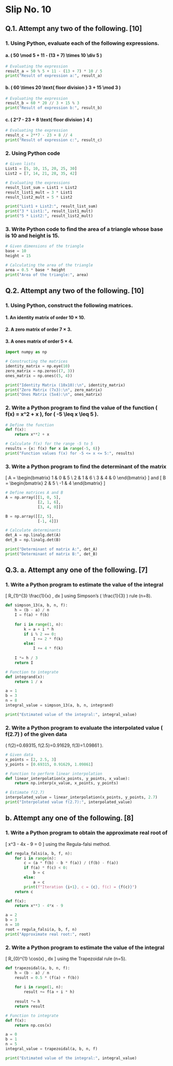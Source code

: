
# Slip No. 10

## Q.1. Attempt any two of the following. [10]

### 1. Using Python, evaluate each of the following expressions.
#### a. \( 50 \mod 5 + 11 - (13 + 7) \times 10 \div 5 \)

```python
# Evaluating the expression
result_a = 50 % 5 + 11 - (13 + 7) * 10 / 5
print("Result of expression a:", result_a)
```

#### b. \( 60 \times 20 \text{ floor division } 3 + 15 \mod 3 \)

```python
# Evaluating the expression
result_b = 60 * 20 // 3 + 15 % 3
print("Result of expression b:", result_b)
```

#### c. \( 2^7 - 23 + 8 \text{ floor division } 4 \)

```python
# Evaluating the expression
result_c = 2**7 - 23 + 8 // 4
print("Result of expression c:", result_c)
```

### 2. Using Python code
```python
# Given lists
List1 = [5, 10, 15, 20, 25, 30]
List2 = [7, 14, 21, 28, 35, 42]

# Evaluating the expressions
result_list_sum = List1 + List2
result_list1_mult = 3 * List1
result_list2_mult = 5 * List2

print("List1 + List2:", result_list_sum)
print("3 * List1:", result_list1_mult)
print("5 * List2:", result_list2_mult)
```

### 3. Write Python code to find the area of a triangle whose base is 10 and height is 15.

```python
# Given dimensions of the triangle
base = 10
height = 15

# Calculating the area of the triangle
area = 0.5 * base * height
print("Area of the triangle:", area)
```

## Q.2. Attempt any two of the following. [10]

### 1. Using Python, construct the following matrices.
#### 1. An identity matrix of order 10 × 10.
#### 2. A zero matrix of order 7 × 3.
#### 3. A ones matrix of order 5 × 4.

```python
import numpy as np

# Constructing the matrices
identity_matrix = np.eye(10)
zero_matrix = np.zeros((7, 3))
ones_matrix = np.ones((5, 4))

print("Identity Matrix (10x10):\n", identity_matrix)
print("Zero Matrix (7x3):\n", zero_matrix)
print("Ones Matrix (5x4):\n", ones_matrix)
```

### 2. Write a Python program to find the value of the function \( f(x) = x^2 + x \), for \( -5 \leq x \leq 5 \).

```python
# Define the function
def f(x):
    return x**2 + x

# Calculate f(x) for the range -5 to 5
results = {x: f(x) for x in range(-5, 6)}
print("Function values f(x) for -5 <= x <= 5:", results)
```

### 3. Write a Python program to find the determinant of the matrix
\[ 
A =
\begin{bmatrix}
1 & 0 & 5 \\
2 & 1 & 6 \\
3 & 4 & 0 
\end{bmatrix} 
\]
and 
\[ 
B =
\begin{bmatrix}
2 & 5 \\
-1 & 4 
\end{bmatrix} 
\]

```python
# Define matrices A and B
A = np.array([[1, 0, 5],
              [2, 1, 6],
              [3, 4, 0]])

B = np.array([[2, 5],
              [-1, 4]])

# Calculate determinants
det_A = np.linalg.det(A)
det_B = np.linalg.det(B)

print("Determinant of matrix A:", det_A)
print("Determinant of matrix B:", det_B)
```

## Q.3. a. Attempt any one of the following. [7]

### 1. Write a Python program to estimate the value of the integral 
\[ R_{1}^{3} \frac{1}{x} \, dx \] 
using Simpson’s \( \frac{1}{3} \) rule (n=8).

```python
def simpson_13(a, b, n, f):
    h = (b - a) / n
    I = f(a) + f(b)
    
    for i in range(1, n):
        k = a + i * h
        if i % 2 == 0:
            I += 2 * f(k)
        else:
            I += 4 * f(k)
    
    I *= h / 3
    return I

# Function to integrate
def integrand(x):
    return 1 / x

a = 1
b = 3
n = 8
integral_value = simpson_13(a, b, n, integrand)

print("Estimated value of the integral:", integral_value)
```

### 2. Write a Python program to evaluate the interpolated value \( f(2.7) \) of the given data
\( f(2)=0.69315, f(2.5)=0.91629, f(3)=1.09861 \).

```python
# Given data
x_points = [2, 2.5, 3]
y_points = [0.69315, 0.91629, 1.09861]

# Function to perform linear interpolation
def linear_interpolation(x_points, y_points, x_value):
    return np.interp(x_value, x_points, y_points)

# Estimate f(2.7)
interpolated_value = linear_interpolation(x_points, y_points, 2.7)
print("Interpolated value f(2.7):", interpolated_value)
```

## b. Attempt any one of the following. [8]

### 1. Write a Python program to obtain the approximate real root of 
\[ x^3 - 4x - 9 = 0 \] 
using the Regula-falsi method.

```python
def regula_falsi(a, b, f, n):
    for i in range(n):
        c = (a * f(b) - b * f(a)) / (f(b) - f(a))
        if f(a) * f(c) < 0:
            b = c
        else:
            a = c
        print(f"Iteration {i+1}, c = {c}, f(c) = {f(c)}")
    return c

def f(x):
    return x**3 - 4*x - 9

a = 2
b = 3
n = 10
root = regula_falsi(a, b, f, n)
print("Approximate real root:", root)
```

### 2. Write a Python program to estimate the value of the integral 
\[ R_{0}^{1} \cos(x) \, dx \] 
using the Trapezoidal rule (n=5).

```python
def trapezoidal(a, b, n, f):
    h = (b - a) / n
    result = 0.5 * (f(a) + f(b))
    
    for i in range(1, n):
        result += f(a + i * h)
    
    result *= h
    return result

# Function to integrate
def f(x):
    return np.cos(x)

a = 0
b = 1
n = 5
integral_value = trapezoidal(a, b, n, f)

print("Estimated value of the integral:", integral_value)
```


